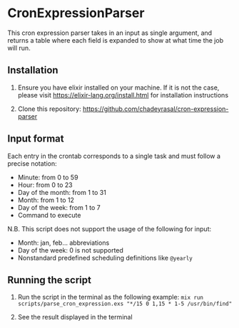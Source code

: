 # CronExpressionParser

This cron expression parser takes in an input as single argument, and returns a table where each field is expanded to show at what time the job will run.

## Installation

1. Ensure you have elixir installed on your machine. If it is not the case, please visit https://elixir-lang.org/install.html for installation instructions

2. Clone this repository: https://github.com/chadeyrasal/cron-expression-parser

## Input format

Each entry in the crontab corresponds to a single task and must follow a precise notation:

- Minute: from 0 to 59
- Hour: from 0 to 23
- Day of the month: from 1 to 31
- Month: from 1 to 12
- Day of the week: from 1 to 7
- Command to execute

N.B. This script does not support the usage of the following for input:

- Month: jan, feb... abbreviations
- Day of the week: 0 is not supported
- Nonstandard predefined scheduling definitions like `@yearly`

## Running the script

1. Run the script in the terminal as the following example:
   `mix run scripts/parse_cron_expression.exs "*/15 0 1,15 * 1-5 /usr/bin/find"`

2. See the result displayed in the terminal
